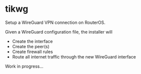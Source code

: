 # tikwg

Setup a WireGuard VPN connection on RouterOS.

Given a WireGuard configuration file, the installer will

* Create the interface
* Create the peer(s)
* Create firewall rules
* Route all internet traffic through the new WireGuard interface

Work in progress...
